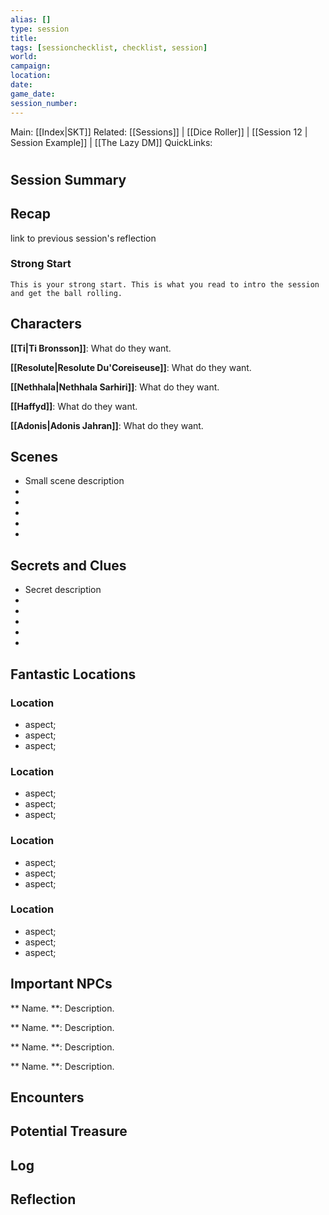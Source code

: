 ```yaml
---
alias: []
type: session
title:
tags: [sessionchecklist, checklist, session]
world:
campaign:
location:
date:
game_date:
session_number:
---
```

Main: [[Index|SKT]]
Related:  [[Sessions]] | [[Dice Roller]] | [[Session 12 | Session Example]] | [[The Lazy DM]]
QuickLinks: 
#

## Session Summary

## Recap
link to previous session's reflection
### Strong Start
```ad-info
This is your strong start. This is what you read to intro the session and get the ball rolling.
```

## Characters
**[[Ti|Ti Bronsson]]**: What do they want.

**[[Resolute|Resolute Du'Coreiseuse]]**: What do they want.

**[[Nethhala|Nethhala Sarhiri]]**: What do they want.

**[[Haffyd]]**: What do they want.

**[[Adonis|Adonis Jahran]]**: What do they want.



## Scenes
- Small scene description
- 
-
-
-
-

## Secrets and Clues

- Secret description
- 
-
-
-
-

## Fantastic Locations

### Location
- aspect;
- aspect;
- aspect;

### Location
- aspect;
- aspect;
- aspect;

### Location
- aspect;
- aspect;
- aspect;

### Location
- aspect;
- aspect;
- aspect;

## Important NPCs
** Name. **: Description.

** Name. **: Description.

** Name. **: Description.

** Name. **: Description.

## Encounters


## Potential Treasure

## Log

## Reflection

